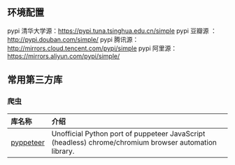 ## 环境配置

pypi 清华大学源：https://pypi.tuna.tsinghua.edu.cn/simple
pypi 豆瓣源 ：http://pypi.douban.com/simple/
pypi 腾讯源：http://mirrors.cloud.tencent.com/pypi/simple
pypi 阿里源：https://mirrors.aliyun.com/pypi/simple/




## 常用第三方库

### 爬虫


| 库名称          | 介绍 |
| :----------------- | :------- |
| [pyppeteer](https://github.com/pyppeteer/pyppeteer)| Unofficial Python port of puppeteer JavaScript (headless) chrome/chromium browser automation library. |
